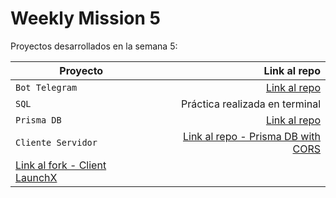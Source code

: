 # Weekly Mission 5

Proyectos desarrollados en la semana 5:

| Proyecto  | Link al repo |
| ------------- | -----:|
|`Bot Telegram`|[Link al repo](https://github.com/julietadelgado/fizzbuzz_telegram)|
|`SQL`|Práctica realizada en terminal|
|`Prisma DB`|[Link al repo](https://github.com/julietadelgado/connection_to_postgresql_db)|
|`Cliente Servidor`|[Link al repo - Prisma DB with CORS](https://github.com/julietadelgado/client_server) 
[Link al fork - Client LaunchX](https://github.com/julietadelgado/client-launchx)|

